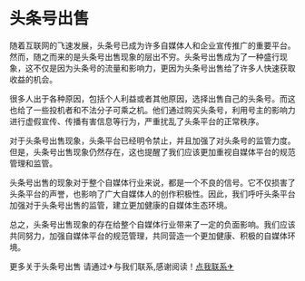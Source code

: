 # 头条号出售

随着互联网的飞速发展，头条号已成为许多自媒体人和企业宣传推广的重要平台。然而，随之而来的是头条号出售现象的层出不穷。头条号出售成为了一种盛行现象，这不仅是因为头条号的流量和影响力，更因为头条号出售给了许多人快速获取收益的机会。

很多人出于各种原因，包括个人利益或者其他原因，选择出售自己的头条号。而这也给了一些投机者和不法分子可乘之机。他们通过购买头条号，利用号主的影响力进行虚假宣传、传播有害信息等行为，严重扰乱了头条平台的正常秩序。

对于头条号出售现象，头条平台已经明令禁止，并且加强了对头条号的监管力度。但是，头条号出售现象仍然存在，这也提醒了我们应该更加重视自媒体平台的规范管理和监管。

头条号出售的现象对于整个自媒体行业来说，都是一个不良的信号。它不仅损害了头条平台的声誉，也影响了广大自媒体人的创作积极性。因此，我们呼吁头条平台加强对于头条号出售的监管，建立更加健康的自媒体生态环境。

总之，头条号出售现象的存在给整个自媒体行业带来了一定的负面影响。我们应该共同努力，加强自媒体平台的规范管理，共同营造一个更加健康、积极的自媒体环境。

更多关于头条号出售 请通过✈与我们联系,感谢阅读！[点我联系✈](https://web.k02.cc)